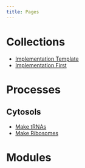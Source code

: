 ```yaml
---
title: Pages
---
```


# Collections

- [Implementation Template](docs/implementations/implementation-template/implementation-template.md)
- [Implementation First](docs/implementations/implementation-template/implementation-template.md)


# Processes

## Cytosols

- [Make tRNAs](docs/processes/make-trna/process-Make_tRNAs.md)
- [Make Ribosomes](docs/processes/make-ribosomes/process-Make_ribosomes.md)

# Modules